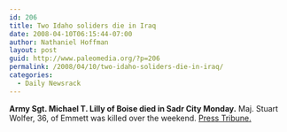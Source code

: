 ```yaml
---
id: 206
title: Two Idaho soliders die in Iraq
date: 2008-04-10T06:15:44-07:00
author: Nathaniel Hoffman
layout: post
guid: http://www.paleomedia.org/?p=206
permalink: /2008/04/10/two-idaho-soliders-die-in-iraq/
categories:
  - Daily Newsrack
---
```

**Army Sgt. Michael T. Lilly of Boise died in Sadr City Monday.** Maj. Stuart Wolfer, 36, of Emmett was killed over the weekend. [Press Tribune.](http://www.idahopress.com/?id=7472)
